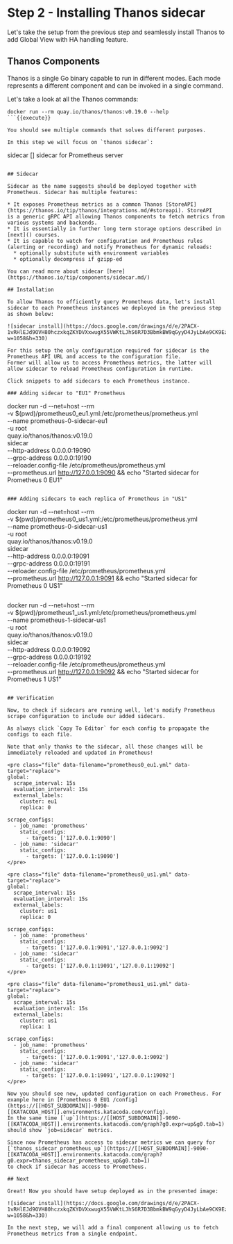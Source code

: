 # Step 2 - Installing Thanos sidecar

Let's take the setup from the previous step and seamlessly install Thanos to add Global View with HA handling feature.

## Thanos Components

Thanos is a single Go binary capable to run in different modes. Each mode represents a different
component and can be invoked in a single command.

Let's take a look at all the Thanos commands:

```
docker run --rm quay.io/thanos/thanos:v0.19.0 --help
```{{execute}}

You should see multiple commands that solves different purposes.

In this step we will focus on `thanos sidecar`:

```
  sidecar [<flags>]
    sidecar for Prometheus server
```

## Sidecar

Sidecar as the name suggests should be deployed together with Prometheus. Sidecar has multiple features:

* It exposes Prometheus metrics as a common Thanos [StoreAPI](https://thanos.io/tip/thanos/integrations.md/#storeapi). StoreAPI
is a generic gRPC API allowing Thanos components to fetch metrics from various systems and backends.
* It is essentially in further long term storage options described in [next]() courses.
* It is capable to watch for configuration and Prometheus rules (alerting or recording) and notify Prometheus for dynamic reloads:
  * optionally substitute with environment variables
  * optionally decompress if gzipp-ed

You can read more about sidecar [here](https://thanos.io/tip/components/sidecar.md/)

## Installation

To allow Thanos to efficiently query Prometheus data, let's install sidecar to each Prometheus instances we deployed in the previous step as shown below:

![sidecar install](https://docs.google.com/drawings/d/e/2PACX-1vRHlEJd9OVH80hczxkqZKYDVXxwugX55VWKtLJhS6R7D3BbmkBW9qGyyD4JyLbAe9CK9EzvurWTagTR/pub?w=1058&h=330)

For this setup the only configuration required for sidecar is the Prometheus API URL and access to the configuration file.
Former will allow us to access Prometheus metrics, the latter will allow sidecar to reload Prometheus configuration in runtime.

Click snippets to add sidecars to each Prometheus instance.

### Adding sidecar to "EU1" Prometheus

```
docker run -d --net=host --rm \
    -v $(pwd)/prometheus0_eu1.yml:/etc/prometheus/prometheus.yml \
    --name prometheus-0-sidecar-eu1 \
    -u root \
    quay.io/thanos/thanos:v0.19.0 \
    sidecar \
    --http-address 0.0.0.0:19090 \
    --grpc-address 0.0.0.0:19190 \
    --reloader.config-file /etc/prometheus/prometheus.yml \
    --prometheus.url http://127.0.0.1:9090 && echo "Started sidecar for Prometheus 0 EU1"
```{{execute}}

### Adding sidecars to each replica of Prometheus in "US1"

```
docker run -d --net=host --rm \
    -v $(pwd)/prometheus0_us1.yml:/etc/prometheus/prometheus.yml \
    --name prometheus-0-sidecar-us1 \
    -u root \
    quay.io/thanos/thanos:v0.19.0 \
    sidecar \
    --http-address 0.0.0.0:19091 \
    --grpc-address 0.0.0.0:19191 \
    --reloader.config-file /etc/prometheus/prometheus.yml \
    --prometheus.url http://127.0.0.1:9091 && echo "Started sidecar for Prometheus 0 US1"
```{{execute}}

```
docker run -d --net=host --rm \
    -v $(pwd)/prometheus1_us1.yml:/etc/prometheus/prometheus.yml \
    --name prometheus-1-sidecar-us1 \
    -u root \
    quay.io/thanos/thanos:v0.19.0 \
    sidecar \
    --http-address 0.0.0.0:19092 \
    --grpc-address 0.0.0.0:19192 \
    --reloader.config-file /etc/prometheus/prometheus.yml \
    --prometheus.url http://127.0.0.1:9092 && echo "Started sidecar for Prometheus 1 US1"
```{{execute}}

## Verification

Now, to check if sidecars are running well, let's modify Prometheus scrape configuration to include our added sidecars.

As always click `Copy To Editor` for each config to propagate the configs to each file.

Note that only thanks to the sidecar, all those changes will be immediately reloaded and updated in Prometheus!

<pre class="file" data-filename="prometheus0_eu1.yml" data-target="replace">
global:
  scrape_interval: 15s
  evaluation_interval: 15s
  external_labels:
    cluster: eu1
    replica: 0

scrape_configs:
  - job_name: 'prometheus'
    static_configs:
      - targets: ['127.0.0.1:9090']
  - job_name: 'sidecar'
    static_configs:
      - targets: ['127.0.0.1:19090']
</pre>

<pre class="file" data-filename="prometheus0_us1.yml" data-target="replace">
global:
  scrape_interval: 15s
  evaluation_interval: 15s
  external_labels:
    cluster: us1
    replica: 0

scrape_configs:
  - job_name: 'prometheus'
    static_configs:
      - targets: ['127.0.0.1:9091','127.0.0.1:9092']
  - job_name: 'sidecar'
    static_configs:
      - targets: ['127.0.0.1:19091','127.0.0.1:19092']
</pre>

<pre class="file" data-filename="prometheus1_us1.yml" data-target="replace">
global:
  scrape_interval: 15s
  evaluation_interval: 15s
  external_labels:
    cluster: us1
    replica: 1

scrape_configs:
  - job_name: 'prometheus'
    static_configs:
      - targets: ['127.0.0.1:9091','127.0.0.1:9092']
  - job_name: 'sidecar'
    static_configs:
      - targets: ['127.0.0.1:19091','127.0.0.1:19092']
</pre>

Now you should see new, updated configuration on each Prometheus. For example here in [Prometheus 0 EU1 /config](https://[[HOST_SUBDOMAIN]]-9090-[[KATACODA_HOST]].environments.katacoda.com/config).
In the same time [`up`](https://[[HOST_SUBDOMAIN]]-9090-[[KATACODA_HOST]].environments.katacoda.com/graph?g0.expr=up&g0.tab=1) should show `job=sidecar` metrics.

Since now Prometheus has access to sidecar metrics we can query for [`thanos_sidecar_prometheus_up`](https://[[HOST_SUBDOMAIN]]-9090-[[KATACODA_HOST]].environments.katacoda.com/graph?g0.expr=thanos_sidecar_prometheus_up&g0.tab=1)
to check if sidecar has access to Prometheus.

## Next

Great! Now you should have setup deployed as in the presented image:

![sidecar install](https://docs.google.com/drawings/d/e/2PACX-1vRHlEJd9OVH80hczxkqZKYDVXxwugX55VWKtLJhS6R7D3BbmkBW9qGyyD4JyLbAe9CK9EzvurWTagTR/pub?w=1058&h=330)

In the next step, we will add a final component allowing us to fetch Prometheus metrics from a single endpoint.

